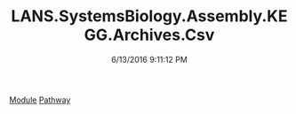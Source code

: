 ﻿---
title: LANS.SystemsBiology.Assembly.KEGG.Archives.Csv
date: 6/13/2016 9:11:12 PM
---

[Module](T-LANS.SystemsBiology.Assembly.KEGG.Archives.Csv.Module.html)
[Pathway](T-LANS.SystemsBiology.Assembly.KEGG.Archives.Csv.Pathway.html)
